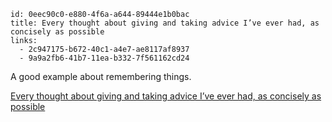 
```
id: 0eec90c0-e880-4f6a-a644-89444e1b0bac
title: Every thought about giving and taking advice I’ve ever had, as concisely as possible
links:
  - 2c947175-b672-40c1-a4e7-ae8117af8937
  - 9a9a2fb6-41b7-11ea-b332-7f561162cd24
```

A good example about remembering things.

[Every thought about giving and taking advice I’ve ever had, as concisely as possible][1]

[1]: https://guzey.com/advice/
